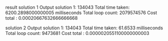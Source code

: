 result
solution 1
Output solution 1: 134043
Total time taken: 6200.2898000000005 milliseconds
Total loop count: 2079574576
Cost total :   0.00020667632666666668

solution 2
Output solution 1: 134043
Total time taken: 61.6533 milliseconds
Total loop count: 9473681
Cost total :   0.0000020551100000000003
